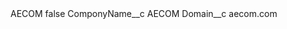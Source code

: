 <?xml version="1.0" encoding="UTF-8"?>
<CustomMetadata xmlns="http://soap.sforce.com/2006/04/metadata" xmlns:xsi="http://www.w3.org/2001/XMLSchema-instance" xmlns:xsd="http://www.w3.org/2001/XMLSchema">
    <label>AECOM</label>
    <protected>false</protected>
    <values>
        <field>ComponyName__c</field>
        <value xsi:type="xsd:string">AECOM</value>
    </values>
    <values>
        <field>Domain__c</field>
        <value xsi:type="xsd:string">aecom.com</value>
    </values>
</CustomMetadata>
